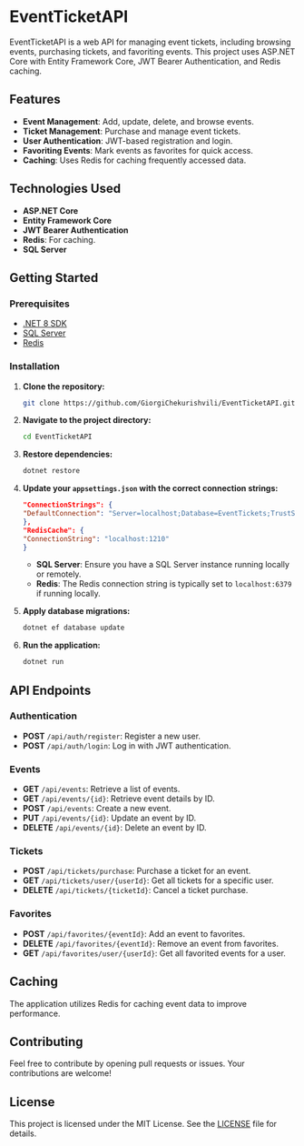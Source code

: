 # EventTicketAPI

EventTicketAPI is a web API for managing event tickets, including browsing events, purchasing tickets, and favoriting events. This project uses ASP.NET Core with Entity Framework Core, JWT Bearer Authentication, and Redis caching.

## Features

- **Event Management**: Add, update, delete, and browse events.
- **Ticket Management**: Purchase and manage event tickets.
- **User Authentication**: JWT-based registration and login.
- **Favoriting Events**: Mark events as favorites for quick access.
- **Caching**: Uses Redis for caching frequently accessed data.

## Technologies Used

- **ASP.NET Core**
- **Entity Framework Core**
- **JWT Bearer Authentication**
- **Redis**: For caching.
- **SQL Server**

## Getting Started

### Prerequisites

- [.NET 8 SDK](https://dotnet.microsoft.com/download/dotnet/8.0)
- [SQL Server](https://www.microsoft.com/en-us/sql-server/sql-server-downloads)
- [Redis](https://redis.io/)

### Installation

1. **Clone the repository:**

    ```bash
    git clone https://github.com/GiorgiChekurishvili/EventTicketAPI.git
    ```

2. **Navigate to the project directory:**

    ```bash
    cd EventTicketAPI
    ```

3. **Restore dependencies:**

    ```bash
    dotnet restore
    ```

4. **Update your `appsettings.json` with the correct connection strings:**

    ```json
   "ConnectionStrings": {
    "DefaultConnection": "Server=localhost;Database=EventTickets;TrustServerCertificate=True;Trusted_Connection=True;"
    },
    "RedisCache": {
    "ConnectionString": "localhost:1210"
    }
    ```

    - **SQL Server**: Ensure you have a SQL Server instance running locally or remotely.
    - **Redis**: The Redis connection string is typically set to `localhost:6379` if running locally.

5. **Apply database migrations:**

    ```bash
    dotnet ef database update
    ```

6. **Run the application:**

    ```bash
    dotnet run
    ```

## API Endpoints

### Authentication

- **POST** `/api/auth/register`: Register a new user.
- **POST** `/api/auth/login`: Log in with JWT authentication.

### Events

- **GET** `/api/events`: Retrieve a list of events.
- **GET** `/api/events/{id}`: Retrieve event details by ID.
- **POST** `/api/events`: Create a new event.
- **PUT** `/api/events/{id}`: Update an event by ID.
- **DELETE** `/api/events/{id}`: Delete an event by ID.

### Tickets

- **POST** `/api/tickets/purchase`: Purchase a ticket for an event.
- **GET** `/api/tickets/user/{userId}`: Get all tickets for a specific user.
- **DELETE** `/api/tickets/{ticketId}`: Cancel a ticket purchase.

### Favorites

- **POST** `/api/favorites/{eventId}`: Add an event to favorites.
- **DELETE** `/api/favorites/{eventId}`: Remove an event from favorites.
- **GET** `/api/favorites/user/{userId}`: Get all favorited events for a user.

## Caching

The application utilizes Redis for caching event data to improve performance.

## Contributing

Feel free to contribute by opening pull requests or issues. Your contributions are welcome!

## License

This project is licensed under the MIT License. See the [LICENSE](LICENSE) file for details.

